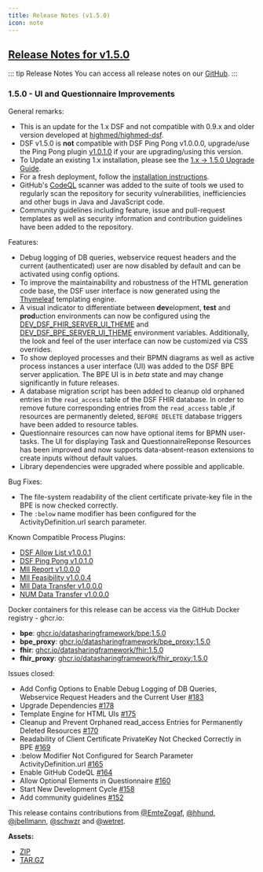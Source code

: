 ```yaml
---
title: Release Notes (v1.5.0)
icon: note
---
```


## [Release Notes for v1.5.0](https://github.com/datasharingframework/dsf/releases/tag/v1.5.0)

::: tip Release Notes
You can access all release notes on our [GitHub](https://github.com/datasharingframework/dsf/releases).
:::

### 1.5.0 - UI and Questionnaire Improvements
General remarks:
- This is an update for the 1.x DSF and not compatible with 0.9.x and older version developed at [highmed/highmed-dsf](https://github.com/highmed/highmed-dsf).
- DSF v1.5.0 is **not** compatible with DSF Ping Pong v1.0.0.0, upgrade/use the Ping Pong plugin [v1.0.1.0](https://github.com/datasharingframework/dsf-process-ping-pong/releases/tag/v1.0.1.0) if your are upgrading/using this version.
- To Update an existing 1.x installation, please see the [1.x -> 1.5.0 Upgrade Guide](https://dsf.dev/v1.5.0/maintain/upgrade-from-1.html).
- For a fresh deployment, follow the [installation instructions](https://dsf.dev/v1.5.0/maintain/install.html).
- GitHub's [CodeQL](https://codeql.github.com) scanner was added to the suite of tools we used to regularly scan the repository for security vulnerabilities, inefficiencies and other bugs in Java and JavaScript code.
- Community guidelines including feature, issue and pull-request templates as well as security information and contribution guidelines have been added to the repository.

Features:
- Debug logging of DB queries, webservice request headers and the current (authenticated) user are now disabled by default and can be activated using config options.
- To improve the maintainability and robustness of the HTML generation code base, the DSF user interface is now generated using the [Thymeleaf](https://www.thymeleaf.org) templating engine.
- A visual indicator to differentiate between **dev**elopment, **test** and **prod**uction environments can now be configured using the [DEV_DSF_FHIR_SERVER_UI_THEME](https://dsf.dev/stable/maintain/fhir/configuration.html#dev-dsf-fhir-server-ui-theme) and [DEV_DSF_BPE_SERVER_UI_THEME](https://dsf.dev/stable/maintain/fhir/configuration.html#dev-dsf-bpe-server-ui-theme) environment variables. Additionally, the look and feel of the user interface can now be customized via CSS overrides.
- To show deployed processes and their BPMN diagrams as well as active process instances a user interface (UI) was added to the DSF BPE server application. The BPE UI is in _beta_ state and may change significantly in future releases.
- A database migration script has been added to cleanup old orphaned entries in the `read_access` table of the DSF FHIR database. In order to remove future corresponding entries from the `read_access` table ,if resources are permanently deleted, `BEFORE DELETE` database triggers have been added to resource tables.
- Questionnaire resources can now have optional items for BPMN user-tasks. The UI for displaying Task and QuestionnaireReponse Resources has been improved and now supports data-absent-reason extensions to create inputs without default values.
- Library dependencies were upgraded where possible and applicable.

Bug Fixes:
- The file-system readability of the client certificate private-key file in the BPE is now checked correctly.
- The `:below` name modifier has been configured for the ActivityDefinition.url search parameter.

Known Compatible Process Plugins:
- [DSF Allow List v1.0.0.1](https://github.com/datasharingframework/dsf-process-allow-list/releases/tag/v1.0.0.1)
- [DSF Ping Pong v1.0.1.0](https://github.com/datasharingframework/dsf-process-ping-pong/releases/tag/v1.0.1.0)
- [MII Report v1.0.0.0](https://github.com/medizininformatik-initiative/mii-process-report/releases/tag/v1.0.0.0)
- [MII Feasibility v1.0.0.4](https://github.com/medizininformatik-initiative/mii-process-feasibility/releases/tag/v1.0.0.4)
- [MII Data Transfer v1.0.0.0](https://github.com/medizininformatik-initiative/mii-process-data-transfer/releases/tag/v1.0.0.0)
- [NUM Data Transfer v1.0.0.0](https://github.com/num-codex/codex-processes-ap1/releases/tag/v1.0.0.0)

Docker containers for this release can be access via the GitHub Docker registry - ghcr.io:
* **bpe**: [ghcr.io/datasharingframework/bpe:1.5.0](https://github.com/orgs/datasharingframework/packages/container/bpe/181872709?tag=1.5.0)
* **bpe_proxy**: [ghcr.io/datasharingframework/bpe_proxy:1.5.0](https://github.com/orgs/datasharingframework/packages/container/bpe_proxy/181867281?tag=1.5.0)
* **fhir**: [ghcr.io/datasharingframework/fhir:1.5.0](https://github.com/orgs/datasharingframework/packages/container/fhir/181870747?tag=1.5.0)
* **fhir_proxy**: [ghcr.io/datasharingframework/fhir_proxy:1.5.0](https://github.com/orgs/datasharingframework/packages/container/fhir_proxy/181866902?tag=1.5.0)

Issues closed:
- Add Config Options to Enable Debug Logging of DB Queries, Webservice Request Headers and the Current User  [#183](https://github.com/datasharingframework/dsf/issues/183)
- Upgrade Dependencies [#178](https://github.com/datasharingframework/dsf/issues/178)
- Template Engine for HTML UIs [#175](https://github.com/datasharingframework/dsf/issues/175)
- Cleanup and Prevent Orphaned read_access Entries for Permanently Deleted Resources [#170](https://github.com/datasharingframework/dsf/issues/170)
- Readability of Client Certificate PrivateKey Not Checked Correctly in BPE [#169](https://github.com/datasharingframework/dsf/issues/169)
- :below Modifier Not Configured for Search Parameter ActivityDefinition.url [#165](https://github.com/datasharingframework/dsf/issues/165)
- Enable GitHub CodeQL [#164](https://github.com/datasharingframework/dsf/issues/164)
- Allow Optional Elements in Questionnaire [#160](https://github.com/datasharingframework/dsf/issues/160)
- Start New Development Cycle [#158](https://github.com/datasharingframework/dsf/issues/158)
- Add community guidelines [#152](https://github.com/datasharingframework/dsf/issues/152)

This release contains contributions from [@EmteZogaf](https://github.com/EmteZogaf), [@hhund](https://github.com/hhund), [@jbellmann](https://github.com/jbellmann), [@schwzr](https://github.com/schwzr) and [@wetret](https://github.com/wetret).

**Assets:** 
- [ZIP](https://github.com/datasharingframework/dsf/archive/refs/tags/v1.5.0.zip)
- [TAR.GZ](https://github.com/datasharingframework/dsf/archive/refs/tags/v1.5.0.tar.gz)


